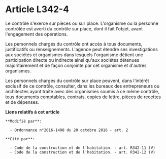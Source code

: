 # Article L342-4

Le contrôle s'exerce sur pièces ou sur place. L'organisme ou la personne contrôlée est averti du contrôle sur place, dont il
fait l'objet, avant l'engagement des opérations. 

Les personnels chargés du contrôle ont accès à tous documents, justificatifs ou renseignements. L'agence peut étendre ses
investigations aux sociétés et organismes dans lesquels l'organisme détient une participation directe ou indirecte ainsi
qu'aux sociétés détenues majoritairement et de façon conjointe par cet organisme et d'autres organismes. 

Les personnels chargés du contrôle sur place peuvent, dans l'intérêt exclusif de ce contrôle, consulter, dans les bureaux des
entrepreneurs ou architectes ayant traité avec des organismes soumis à ce même contrôle, tous documents comptables, contrats,
copies de lettre, pièces de recettes et de dépenses.

**Liens relatifs à cet article**

	**Modifié par**:

	  - Ordonnance n°2016-1408 du 20 octobre 2016 - art. 2

	**Cité par**:

	  - Code de la construction et de l'habitation. - art. R342-11 (V)
	  - Code de la construction et de l'habitation. - art. R342-12 (V)
